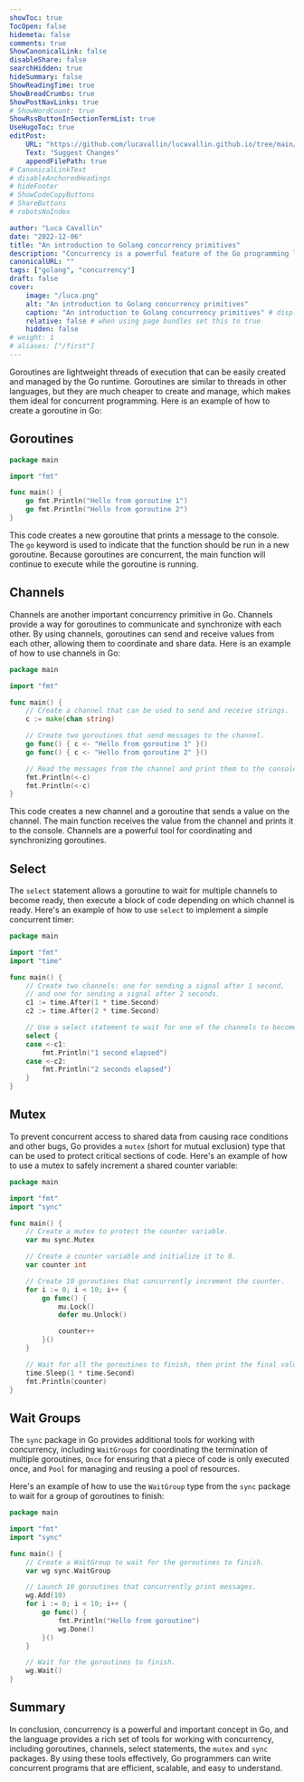 ```yaml
---
showToc: true
TocOpen: false
hidemeta: false
comments: true
ShowCanonicalLink: false
disableShare: false
searchHidden: true
hideSummary: false
ShowReadingTime: true
ShowBreadCrumbs: true
ShowPostNavLinks: true
# ShowWordCount: true
ShowRssButtonInSectionTermList: true
UseHugoToc: true
editPost:
    URL: "https://github.com/lucavallin/lucavallin.github.io/tree/main/content"
    Text: "Suggest Changes"
    appendFilePath: true
# CanonicalLinkText
# disableAnchoredHeadings
# hideFooter
# ShowCodeCopyButtons
# ShareButtons
# robotsNoIndex

author: "Luca Cavallin"
date: "2022-12-06"
title: "An introduction to Golang concurrency primitives"
description: "Concurrency is a powerful feature of the Go programming language that allows developers to write efficient and scalable programs. Go makes it easy to write concurrent programs by providing several high-level abstractions, such as goroutines, channels, the select statement, mutexes, and wait groups."
canonicalURL: ""
tags: ["golang", "concurrency"]
draft: false
cover:
    image: "/luca.png"
    alt: "An introduction to Golang concurrency primitives"
    caption: "An introduction to Golang concurrency primitives" # display caption under cover
    relative: false # when using page bundles set this to true
    hidden: false
# weight: 1
# aliases: ["/first"]
---
```

Goroutines are lightweight threads of execution that can be easily created and managed by the Go runtime. Goroutines are similar to threads in other languages, but they are much cheaper to create and manage, which makes them ideal for concurrent programming. Here is an example of how to create a goroutine in Go:

## Goroutines

```go
package main

import "fmt"

func main() {
    go fmt.Println("Hello from goroutine 1")
    go fmt.Println("Hello from goroutine 2")
}
```

This code creates a new goroutine that prints a message to the console. The `go` keyword is used to indicate that the function should be run in a new goroutine. Because goroutines are concurrent, the main function will continue to execute while the goroutine is running.

## Channels

Channels are another important concurrency primitive in Go. Channels provide a way for goroutines to communicate and synchronize with each other. By using channels, goroutines can send and receive values from each other, allowing them to coordinate and share data. Here is an example of how to use channels in Go:

```go
package main

import "fmt"

func main() {
    // Create a channel that can be used to send and receive strings.
    c := make(chan string)

    // Create two goroutines that send messages to the channel.
    go func() { c <- "Hello from goroutine 1" }()
    go func() { c <- "Hello from goroutine 2" }()

    // Read the messages from the channel and print them to the console.
    fmt.Println(<-c)
    fmt.Println(<-c)
}
```

This code creates a new channel and a goroutine that sends a value on the channel. The main function receives the value from the channel and prints it to the console. Channels are a powerful tool for coordinating and synchronizing goroutines.

## Select

The `select` statement allows a goroutine to wait for multiple channels to become ready, then execute a block of code depending on which channel is ready. Here's an example of how to use `select` to implement a simple concurrent timer:

```go
package main

import "fmt"
import "time"

func main() {
    // Create two channels: one for sending a signal after 1 second,
    // and one for sending a signal after 2 seconds.
    c1 := time.After(1 * time.Second)
    c2 := time.After(2 * time.Second)

    // Use a select statement to wait for one of the channels to become ready.
    select {
    case <-c1:
        fmt.Println("1 second elapsed")
    case <-c2:
        fmt.Println("2 seconds elapsed")
    }
}
```

## Mutex

To prevent concurrent access to shared data from causing race conditions and other bugs, Go provides a `mutex` (short for mutual exclusion) type that can be used to protect critical sections of code. Here's an example of how to use a mutex to safely increment a shared counter variable:

```go
package main

import "fmt"
import "sync"

func main() {
    // Create a mutex to protect the counter variable.
    var mu sync.Mutex

    // Create a counter variable and initialize it to 0.
    var counter int

    // Create 10 goroutines that concurrently increment the counter.
    for i := 0; i < 10; i++ {
        go func() {
            mu.Lock()
            defer mu.Unlock()

            counter++
        }()
    }

    // Wait for all the goroutines to finish, then print the final value of the counter.
    time.Sleep(1 * time.Second)
    fmt.Println(counter)
}
```

## Wait Groups
The `sync` package in Go provides additional tools for working with concurrency, including `WaitGroups` for coordinating the termination of multiple goroutines, `Once` for ensuring that a piece of code is only executed once, and `Pool` for managing and reusing a pool of resources.

Here's an example of how to use the `WaitGroup` type from the `sync` package to wait for a group of goroutines to finish:

```go
package main

import "fmt"
import "sync"

func main() {
    // Create a WaitGroup to wait for the goroutines to finish.
    var wg sync.WaitGroup

    // Launch 10 goroutines that concurrently print messages.
    wg.Add(10)
    for i := 0; i < 10; i++ {
        go func() {
            fmt.Println("Hello from goroutine")
            wg.Done()
        }()
    }

    // Wait for the goroutines to finish.
    wg.Wait()
}
```

## Summary

In conclusion, concurrency is a powerful and important concept in Go, and the language provides a rich set of tools for working with concurrency, including goroutines, channels, select statements, the `mutex` and `sync` packages. By using these tools effectively, Go programmers can write concurrent programs that are efficient, scalable, and easy to understand.

